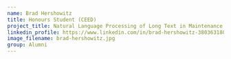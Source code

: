 ```yaml
---
name: Brad Hershowitz
title: Honours Student (CEED)
project_title: Natural Language Processing of Long Text in Maintenance Notifications
linkedin_profile: https://www.linkedin.com/in/brad-hershowitz-380363180/
image_filename: brad-hershowitz.jpg
group: Alumni
---
```

